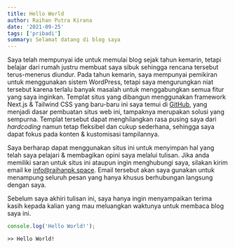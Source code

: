 ```yaml
---
title: Hello World
author: Raihan Putra Kirana
date: '2021-09-25'
tags: ['pribadi']
summary: Selamat datang di blog saya
---
```


Saya telah mempunyai ide untuk memulai blog sejak tahun kemarin, tetapi belajar dari rumah justru membuat saya sibuk sehingga rencana tersebut terus-menerus diundur. Pada tahun kemarin, saya mempunyai pemikiran untuk menggunakan sistem WordPress, tetapi saya mengurungkan niat tersebut karena terlalu banyak masalah untuk menggabungkan semua fitur yang saya inginkan. Templat situs yang dibangun menggunakan framework Next.js & Tailwind CSS yang baru-baru ini saya temui di [GitHub](https://github.com), yang menjadi dasar pembuatan situs web ini, tampaknya merupakan solusi yang sempurna. Templat tersebut dapat menghilangkan rasa pusing saya dari _hardcoding_ namun tetap fleksibel dan cukup sederhana, sehingga saya dapat fokus pada konten & kustomisasi tampilannya.

Saya berharap dapat menggunakan situs ini untuk menyimpan hal yang telah saya pelajari & membagikan opini saya melalui tulisan. Jika anda memiliki saran untuk situs ini ataupun ingin menghubungi saya, silakan kirim email ke [info@raihanpk.space](mailto:info@raihanpk.space). Email tersebut akan saya gunakan untuk menampung seluruh pesan yang hanya khusus berhubungan langsung dengan saya.

Sebelum saya akhiri tulisan ini, saya hanya ingin menyampaikan terima kasih kepada kalian yang mau meluangkan waktunya untuk membaca blog saya ini.

```javascript
console.log('Hello World!');
```
```
>> Hello World!
```